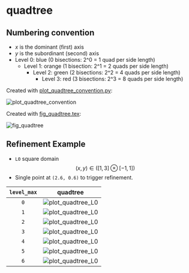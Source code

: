 # quadtree

## Numbering convention

* *x* is the dominant (first) axis
* *y* is the subordinant (second) axis
* Level 0: blue (0 bisections: 2^0 = 1 quad per side length)
  * Level 1: orange (1 bisection: 2^1 = 2 quads per side length)
    * Level 2: green (2 bisections: 2^2 = 4 quads per side length)
      * Level 3: red (3 bisections: 2^3 = 8 quads per side length)

Created with [plot_quadtree_convention.py](plot_quadtree_convention.py):

![plot_quadtree_convention](fig/plot_quadtree_convention.png)

Created with [fig_quadtree.tex](fig_quadtree.tex):

![fig_quadtree](fig/fig_quadtree.png)

## Refinement Example

* `L0` square domain $$(x, y) \in ([1, 3] \otimes  [-1, 1])$$
* Single point at `(2.6, 0.6)` to trigger refinement.


| `level_max` | quadtree |
|:---:|:---:|
| `0` | ![plot_quadtree_L0](fig/plot_quadtree_L0.png) |
| `1` | ![plot_quadtree_L0](fig/plot_quadtree_L1.png) |
| `2` | ![plot_quadtree_L0](fig/plot_quadtree_L2.png) |
| `3` | ![plot_quadtree_L0](fig/plot_quadtree_L3.png) |
| `4` | ![plot_quadtree_L0](fig/plot_quadtree_L4.png) |
| `5` | ![plot_quadtree_L0](fig/plot_quadtree_L5.png) |
| `6` | ![plot_quadtree_L0](fig/plot_quadtree_L6.png) |
